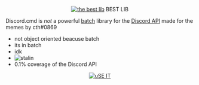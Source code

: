 <div align="center">
  <p>
    <a href="https://github.com/cthpw103/discord.cmd"><img src="https://i.imgur.com/yeus8RC.png" alt="the best lib" /></a>
    BEST LIB
  </p>
</div>

Discord.cmd is *not* a powerful [batch](https://en.wikipedia.org/wiki/Batch_file) library for the [Discord API](https://discordapp.com/developers/docs/intro) made for the memes by cth#0869

- not object oriented beacuse batch
- its in batch
- idk
- <img src="https://i.imgur.com/G4WOUKy.png" alt="stalin" />
- 0.1% coverage of the Discord API

<div align="center">
  <p>
    <a href="https://github.com/cthpw103/discord.cmd"><img src="https://i.imgur.com/kQXZIb0.png" alt="uSE IT" /></a>
  </p>
</div>
